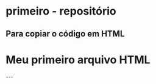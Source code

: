 # primeiro - repositório 

Para copiar o código em HTML
---
<html>
  <h1>Meu primeiro arquivo HTML</h1>
  </html>
  ---
